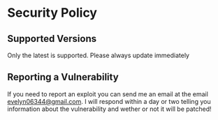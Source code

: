 # Security Policy

## Supported Versions

Only the latest is supported. Please always update immediately

## Reporting a Vulnerability

If you need to report an exploit you can send me an email at the email evelyn06344@gmail.com.
I will respond within a day or two telling you information about the vulnerability and wether or not it will be patched!
